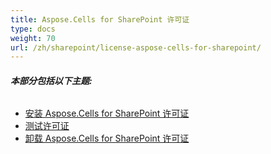 ```yaml
---
title: Aspose.Cells for SharePoint 许可证
type: docs
weight: 70
url: /zh/sharepoint/license-aspose-cells-for-sharepoint/
---
```


###### **本部分包括以下主题:** 
- [安装 Aspose.Cells for SharePoint 许可证](/cells/zh/sharepoint/installing-aspose-cells-for-sharepoint-license/)
- [测试许可证](/cells/zh/sharepoint/testing-a-license/)
- [卸载 Aspose.Cells for SharePoint 许可证](/cells/zh/sharepoint/uninstalling-aspose-cells-for-sharepoint-license/)
